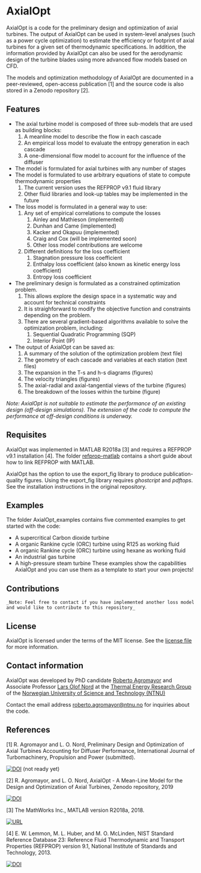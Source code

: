 # AxialOpt
AxialOpt is a code for the preliminary design and optimization of axial turbines. The output of AxialOpt can be used in system-level analyses (such as a power cycle optimization) to estimate the efficiency or footprint of axial turbines for a given set of thermodynamic specifications. In addition, the information provided by AxialOpt can also be used for the aerodynamic design of the turbine blades using more advanced flow models based on CFD.

The models and optimization methodology of AxialOpt are documented in a peer-reviewed, open-access publication [1] and the source code is also stored in a Zenodo repository [2].

## Features

* The axial turbine model is composed of three sub-models that are used as building blocks:
  1. A meanline model to describe the flow in each cascade
  2. An empirical loss model to evaluate the entropy generation in each cascade
  3. A one-dimensional flow model to account for the influence of the diffuser
* The model is formulated for axial turbines with any number of stages
* The model is formulated to use arbitrary equations of state to compute thermodynamic properties
  1. The current version uses the REFPROP v9.1 fluid library
  2. Other fluid libraries and look-up tables may be implemented in the future
* The loss model is formulated in a general way to use:
  1. Any set of empirical correlations to compute the losses
      1. Ainley and Mathieson (implemented)
      2. Dunhan and Came (implemented)
      3. Kacker and Okapuu (implemented)
      4. Craig and Cox (will be implemented soon)
      5. Other loss model contributions are welcome
  2. Different definitions for the loss coefficient
      1. Stagnation pressure loss coefficient
      2. Enthalpy loss coefficient (also known as kinetic energy loss coefficient)
      3. Entropy loss coefficient
* The preliminary design is formulated as a constrained optimization problem.
  1. This allows explore the design space in a systematic way and account for technical constraints
  2. It is straighforward to modify the objective function and constraints depending on the problem.
  3. There are several gradient-based algorithms available to solve the optimization problem, including:
      1. Sequential Quadratic Programming (SQP)
      2. Interior Point (IP)
* The output of AxialOpt can be saved as:
  1. A summary of the solution of the optimization problem (text file)
  2. The geometry of each cascade and variables at each station (text files)
  3. The expansion in the T-s and h-s diagrams (figures)
  4. The velocity triangles (figures)
  5. The axial-radial and axial-tangential views of the turbine (figures)
  6. The breakdown of the losses within the turbine (figure)

_Note: AxialOpt is not suitable to estimate the performance of an existing design (off-design simulations). The extension of the code to compute the performance at off-design conditions is underway._



## Requisites
AxialOpt was implemented in MATLAB R2018a [3] and requires a REFPROP v9.1 installation [4]. The folder [refprop-matlab](AnnularDiffuser1D/refprop-matlab) contains a short guide about how to link REFPROP with MATLAB.

AxialOpt has the option to use the export_fig library to produce publication-quality figures. Using the export_fig library requires _ghostcript_ and _pdftops_. See the installation instructions in the original repository.



## Examples
The folder AxialOpt_examples contains five commented examples to get started with the code:
  * A supercritical Carbon dioxide turbine
  * A organic Rankine cycle (ORC) turbine using R125 as working fluid
  * A organic Rankine cycle (ORC) turbine using hexane as working fluid
  * An industrial gas turbine
  * A high-pressure steam turbine
These examples show the capabilities AxialOpt and you can use them as a template to start your own projects!

## Contributions

    _Note: Feel free to contact if you have implemented another loss model and would like to contribute to this repository_  


## License
AxialOpt is licensed under the terms of the MIT license. See the [license file](LICENSE.md) for more information.


## Contact information
AxialOpt was developed by PhD candidate [Roberto Agromayor](https://www.ntnu.edu/employees/roberto.agromayor) and Associate Professor [Lars Olof Nord](https://www.ntnu.edu/employees/lars.nord) at the [Thermal Energy Research Group](https://www.ntnu.edu/ept/thermal-energy1
) of the [Norwegian University of Science and Technology (NTNU)](https://www.ntnu.no/)

Contact the email address [roberto.agromayor@ntnu.no](mailto:roberto.agromayor@ntnu.no) for inquiries about the code.


## References
[1] R. Agromayor and L. O. Nord, Preliminary Design and Optimization of Axial Turbines Accounting for Diffuser Performance, International Journal of Turbomachinery, Propulsion and Power (submitted).

[![DOI](https://img.shields.io/badge/DOI-Diffuser_paper_DOI-blue.svg)](https://www.google.com) (not ready yet)


[2] R. Agromayor, and L. O. Nord, AxialOpt - A Mean-Line Model for the Design and Optimization of Axial Turbines, Zenodo repository, 2019

[![DOI](https://zenodo.org/badge/178391900.svg)](https://zenodo.org/badge/latestdoi/178391900)


[3] The MathWorks Inc., MATLAB version R2018a, 2018.

[![URL](https://img.shields.io/badge/URL-https://nl.mathworks.com/-blue.svg)](https://nl.mathworks.com/)


[4] E. W. Lemmon, M. L. Huber, and M. O. McLinden, NIST Standard Reference Database 23: Reference Fluid Thermodynamic and Transport Properties (REFPROP) version 9.1, National Institute of Standards and Technology, 2013.

[![DOI](https://img.shields.io/badge/DOI-https://dx.doi.org/10.18434/T4JS3C-blue.svg)](https://dx.doi.org/10.18434/T4JS3C)



